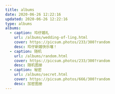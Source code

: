```yaml
---
title: albums
date: 2020-06-26 12:22:16
updated: 2020-06-26 12:22:16
type: albums
albums:
  - caption: 玲仔婚礼
    url: /albums/wedding-of-ling.html
    cover: https://picsum.photos/233/300?random
    desc: 玲仔新婚快乐噻！
  - caption: 随机
    url: /albums/random.html
    cover: https://picsum.photos/233/300?random
    desc: 随机图册
  - caption: 秘密
    url: /albums/secret.html
    cover: https://picsum.photos/666/300?random
    desc: 加密图册
---
```

